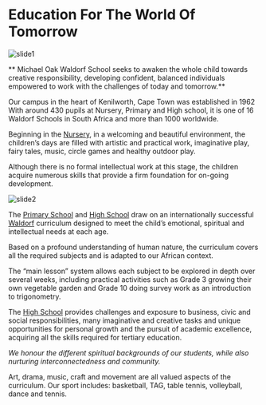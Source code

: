 # Education For The World Of Tomorrow

![slide1](images/slide1_1.jpg)

** Michael Oak Waldorf School seeks to awaken the whole child towards creative responsibility, developing confident, balanced individuals empowered to work with the challenges of today and tomorrow.**

Our campus in the heart of Kenilworth, Cape Town was established in 1962 With around 430 pupils at Nursery, Primary and High school, it is one of 16 Waldorf Schools in South Africa and more than 1000 worldwide.

Beginning in the [Nursery](/curriculum/nursery), in a welcoming and beautiful environment, the children’s days are filled with artistic and practical work, imaginative play, fairy tales, music, circle games and healthy outdoor play. 

Although there is no formal intellectual work at this stage, the children acquire numerous skills that provide a firm foundation for on-going development.

![slide2](images/excavation.jpg)

The [Primary School](curriculum/primary) and [High School](curriculum/highschool) draw on an internationally successful [Waldorf](/curriculum/waldorfed) curriculum designed to meet the child’s emotional, spiritual and intellectual needs at each age.

 Based on a profound understanding of human nature, the curriculum covers all the required subjects and is adapted to our African context.

 The “main lesson” system allows each subject to be explored in depth over several weeks, including practical activities such as Grade 3 growing their own vegetable garden and Grade 10 doing survey work as an introduction to trigonometry. 

 The [High School](#High-School) provides challenges and exposure to business, civic and social responsibilities, many imaginative and creative tasks and unique opportunities for personal growth and the pursuit of academic excellence, acquiring all the skills required for tertiary education. 

 *We honour the different spiritual backgrounds of our students, while also nurturing interconnectedness and community.*
 
 
 Art, drama, music, craft and movement are all valued aspects of the curriculum. Our sport includes: basketball, TAG, table tennis, volleyball, dance and tennis.

